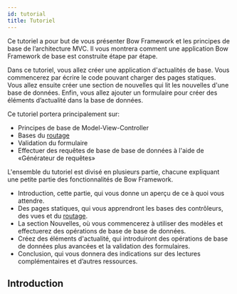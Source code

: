 ```yaml
---
id: tutorial
title: Tutoriel
---
```


Ce tutoriel a pour but de vous présenter Bow Framework et les principes de base de l’architecture MVC. Il vous montrera comment une application Bow Framework de base est construite étape par étape.

Dans ce tutoriel, vous allez créer une application d'actualités de base. Vous commencerez par écrire le code pouvant charger des pages statiques. Vous allez ensuite créer une section de nouvelles qui lit les nouvelles d'une base de données. Enfin, vous allez ajouter un formulaire pour créer des éléments d’actualité dans la base de données.

Ce tutoriel portera principalement sur:

- Principes de base de Model-View-Controller
- Bases du [routage](./routing)
- Validation du formulaire
- Effectuer des requêtes de base de base de données à l'aide de «Générateur de requêtes»

L'ensemble du tutoriel est divisé en plusieurs partie, chacune expliquant une petite partie des fonctionnalités de Bow Framework.

- Introduction, cette partie, qui vous donne un aperçu de ce à quoi vous attendre.
- Des pages statiques, qui vous apprendront les bases des contrôleurs, des vues et du [routage](./routing).
- La section Nouvelles, où vous commencerez à utiliser des modèles et effectuerez des opérations de base de base de données.
- Créez des éléments d'actualité, qui introduiront des opérations de base de données plus avancées et la validation des formulaires.
- Conclusion, qui vous donnera des indications sur des lectures complémentaires et d’autres ressources.

## Introduction
